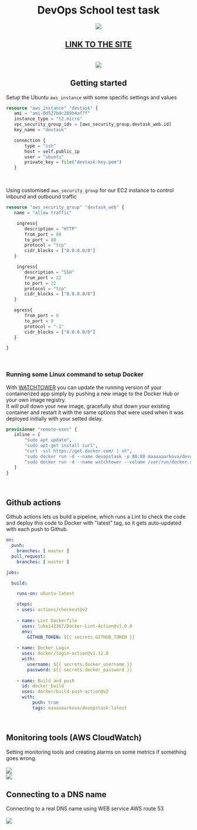 <h1 align="center">DevOps School test task</h1>
<p align = "center">
<img src = "https://img.shields.io/github/workflow/status/maaaaaarkova/devtask/Docker%20Image%20CI">
</p>

<h2 align="center"><a href="http://www.devopstask.pp.ua/">LINK TO THE SITE</a></h2>
<p align = "center">
  <br>
  <img src = "https://media.giphy.com/media/ijgei9cL5vqK5uVhll/giphy.gif">
</p>
 
 <h2 align="center">Getting started</h2>
 
 Setup the Ubuntu `aws_instance` with some specific settings and values
 
 ```tf
 resource "aws_instance" "devtask" {
    ami = "ami-0d527b8c289b4af7f"
    instance_type = "t2.micro"
    vpc_security_group_ids = [aws_security_group.devtask_web.id]
    key_name = "devtask"

    connection {
        type = "ssh"
        host = self.public_ip
        user = "ubuntu"
        private_key = file("devtask-key.pem")
    }
 ``` 
 <br>
 
 Using customised `aws_security_group` for our EC2 instance to control inbound and outbound traffic
 
 ```tf
 resource "aws_security_group" "devtask_web" {
    name = "allow traffic"

     ingress{
        description = "HTTP"
        from_port = 80
        to_port = 80
        protocol = "tcp"
        cidr_blocks = ["0.0.0.0/0"]
    }

     ingress{
        description = "SSH"
        from_port = 22
        to_port = 22
        protocol = "tcp"
        cidr_blocks = ["0.0.0.0/0"]
    }

    egress{
        from_port = 0
        to_port = 0
        protocol = "-1"
        cidr_blocks = ["0.0.0.0/0"]
    }

}
 ```
   <br>
   <h3>Running some Linux command to setup Docker</h3>
   <p> 
      With 
      <a href="https://github.com/containrrr/watchtower">WATCHTOWER</a>
      you can update the running version of your containerized app simply by pushing a new image to the Docker Hub or your own image registry.<br>
      It will pull down your new image, gracefully shut down your existing container and restart it with the same options that were used when it was deployed initially with your       setted delay.
   </p>
   
 ```tf
 provisioner "remote-exec" {
    inline = [
        "sudo apt update",
        "sudo apt-get install curl",
        "curl -ssl https://get.docker.com/ | sh",
        "sudo docker run -d --name devopstask -p 80:80 maaaaaarkova/devopstask",
        "sudo docker run -d --name watchtower --volume /var/run/docker.sock:/var/run/docker.sock containrrr/watchtower --cleanup -i 20"
    ]
}
 ```
 
 <br>
 <h2>Github actions</h2>
 <p>
 Github actions lets us build a pipeline, which runs a Lint to check the code and deploy this code to Docker with "latest" tag, so it gets auto-updated with each push to Github.
  </p>
 
```yml
on:
  push:
    branches: [ master ]
  pull_request:
    branches: [ master ]

jobs:

  build:

    runs-on: ubuntu-latest

    steps:
    - uses: actions/checkout@v2
    
    - name: Lint Dockerfile
      uses: luke142367/Docker-Lint-Action@v1.0.0
      env:
        GITHUB_TOKEN: ${{ secrets.GITHUB_TOKEN }}
    
    - name: Docker Login
      uses: docker/login-action@v1.12.0
      with:
        username: ${{ secrets.docker_username }}
        password: ${{ secrets.docker_password }}
        
    - name: Build and push
      id: docker_build
      uses: docker/build-push-action@v2
      with:
          push: true
          tags: maaaaaarkova/devopstask:latest

```
 
 <br>
 <h2>Monitoring tools (AWS CloudWatch)</h2>
 Setting monitoring tools and creating alarms on some metrics if something goes wrong.
<br><br>
<img src="https://user-images.githubusercontent.com/76499690/149620935-7a78211c-0eaa-4aea-ad8f-d6fd174f0cf3.png">
<br>
<img src = "https://user-images.githubusercontent.com/76499690/149621047-8ed32504-a5db-4280-9591-9df427c8d09a.png">

<br>
 <h2>Connecting to a DNS name</h2>
Connecting to a real DNS name using WEB service AWS route 53
<br> <br>
<img src = "https://user-images.githubusercontent.com/76499690/149621217-43d4c0ce-76f0-4635-bc36-3776fe645eaa.png">
